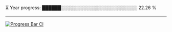 
⏳ Year progress: ██████░░░░░░░░░░░░░░░░░░░░░░░░ 22.26 %

---

[![Progress Bar CI](https://github.com/thatoranzhevyy/thatoranzhevyy/actions/workflows/node.js.yml/badge.svg)](https://github.com/thatoranzhevyy/thatoranzhevyy/actions/workflows/node.js.yml)

